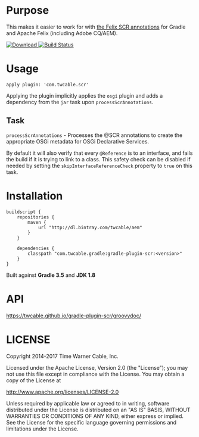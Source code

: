 # Purpose #

This makes it easier to work for with
[the Felix SCR annotations](https://felix.apache.org/documentation/subprojects/apache-felix-maven-scr-plugin/scr-annotations.html)
for Gradle and Apache Felix (including Adobe CQ/AEM).

[ ![Download](https://api.bintray.com/packages/twcable/aem/gradle-plugin-scr/images/download.svg) ](https://bintray.com/twcable/aem/gradle-plugin-scr/_latestVersion) [![Build Status](https://travis-ci.org/TWCable/gradle-plugin-scr.svg?branch=master)](https://travis-ci.org/TWCable/gradle-plugin-scr)

# Usage #

`apply plugin: 'com.twcable.scr'`

Applying the plugin implicitly applies the `osgi` plugin
  and adds a dependency from the `jar` task upon `processScrAnnotations`.

## Task ##

`processScrAnnotations` - Processes the @SCR annotations to create the appropriate OSGi metadata for OSGi
Declarative Services.
  
By default it will also verify that every `@Reference` is to an interface, and fails the build if it is trying to link
to a class. This safety check can be disabled if needed by setting the `skipInterfaceReferenceCheck` property to
`true` on this task.

# Installation #

```
buildscript {
    repositories {
        maven {
            url "http://dl.bintray.com/twcable/aem"
        }
    }

    dependencies {
        classpath "com.twcable.gradle:gradle-plugin-scr:<version>"
    }
}
```

Built against **Gradle 3.5** and **JDK 1.8**

# API #

https://twcable.github.io/gradle-plugin-scr/groovydoc/

# LICENSE

Copyright 2014-2017 Time Warner Cable, Inc.

Licensed under the Apache License, Version 2.0 (the "License"); you may not use this file except in compliance
with the License. You may obtain a copy of the License at

http://www.apache.org/licenses/LICENSE-2.0

Unless required by applicable law or agreed to in writing, software distributed under the License is distributed on
an "AS IS" BASIS, WITHOUT WARRANTIES OR CONDITIONS OF ANY KIND, either express or implied. See the License for
the specific language governing permissions and limitations under the License.
